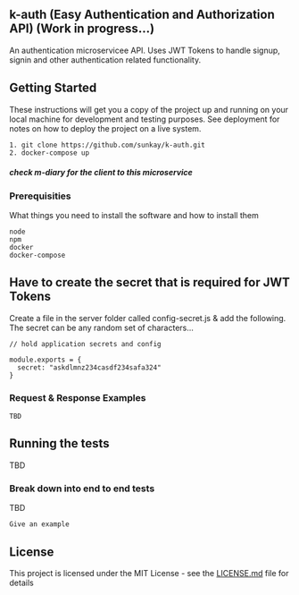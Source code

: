 ## k-auth (Easy Authentication and Authorization API) (Work in progress...)

An authentication microservicee API. Uses JWT Tokens to handle signup, signin and other authentication related functionality.

## Getting Started

These instructions will get you a copy of the project up and running on your local machine for development and testing purposes. See deployment for notes on how to deploy the project on a live system.

```
1. git clone https://github.com/sunkay/k-auth.git
2. docker-compose up
```
##### check m-diary for the client to this microservice

### Prerequisities

What things you need to install the software and how to install them

```
node
npm
docker
docker-compose
```
## Have to create the secret that is required for JWT Tokens

Create a file in the server folder called config-secret.js & add the following. The secret can be any random set of characters...

```
// hold application secrets and config

module.exports = {
  secret: "askdlmnz234casdf234safa324"
}
```

### Request & Response Examples

```
TBD
```

## Running the tests

TBD

### Break down into end to end tests

TBD
```
Give an example
```

## License

This project is licensed under the MIT License - see the [LICENSE.md](LICENSE.md) file for details
